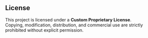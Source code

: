 ## License

This project is licensed under a **Custom Proprietary License**.  
Copying, modification, distribution, and commercial use are strictly prohibited without explicit permission.
